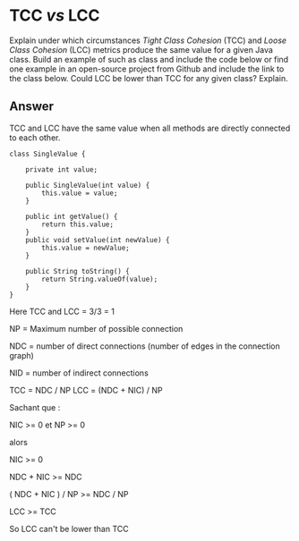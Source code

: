 # TCC *vs* LCC

Explain under which circumstances *Tight Class Cohesion* (TCC) and *Loose Class Cohesion* (LCC) metrics produce the same value for a given Java class. Build an example of such as class and include the code below or find one example in an open-source project from Github and include the link to the class below. Could LCC be lower than TCC for any given class? Explain.

## Answer

TCC and LCC have the same value when all methods are directly connected to each other.
```java=
class SingleValue {

    private int value;

    public SingleValue(int value) {
        this.value = value;
    }
    
    public int getValue() {
        return this.value;
    }
    public void setValue(int newValue) {
        this.value = newValue;
    }

    public String toString() {
        return String.valueOf(value);
    }
}
```
Here TCC and LCC = 3/3 = 1

NP = Maximum number of possible connection

NDC = number of direct connections (number of edges in the connection graph)

NID = number of indirect connections

TCC = NDC / NP
LCC = (NDC + NIC) / NP

Sachant que :

NIC >= 0 et NP >= 0

alors

NIC >= 0

NDC + NIC >= NDC

( NDC + NIC ) / NP >= NDC / NP

LCC >= TCC

So LCC can't be lower than TCC


